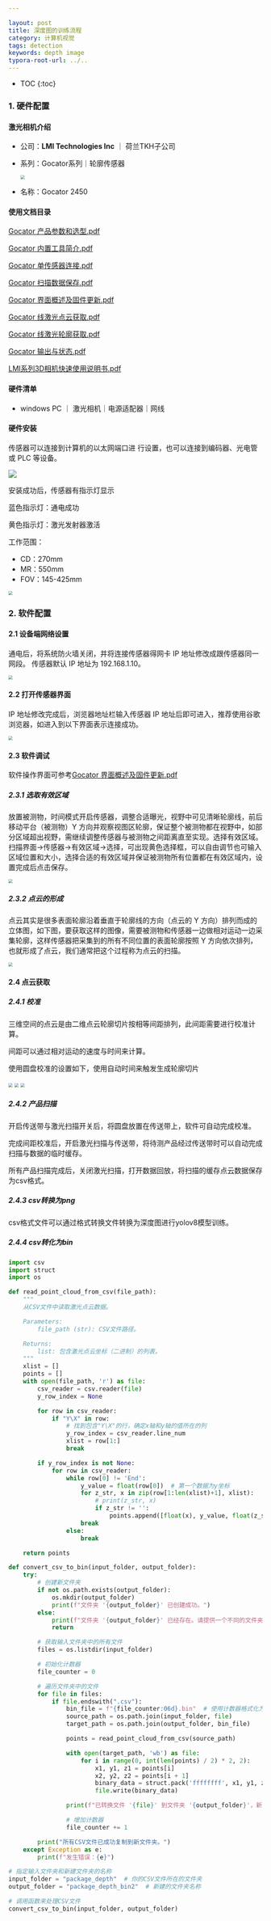 ```yaml
---

layout: post
title: 深度图的训练流程
category: 计算机视觉
tags: detection
keywords: depth image
typora-root-url: ../..
---
```


* TOC
{:toc}


### 1. 硬件配置

#### 激光相机介绍

+ 公司：**LMI Technologies Inc** ｜ 荷兰TKH子公司

+ 系列：Gocator系列｜轮廓传感器

  <img src="/public/upload/camera/c1.png" style="zoom:50%;" />

+ 名称：Gocator 2450

#### 使用文档目录

[Gocator 产品参数和选型.pdf](https://github.com/zhangxingAI/zhangxingAI.github.io/blob/main/public/upload/obtain_point_cloud/Gocator%20%E4%BA%A7%E5%93%81%E5%8F%82%E6%95%B0%E5%92%8C%E9%80%89%E5%9E%8B.pdf)

[Gocator 内置工具简介.pdf](https://github.com/zhangxingAI/zhangxingAI.github.io/blob/main/public/upload/obtain_point_cloud/Gocator%20%E5%86%85%E7%BD%AE%E5%B7%A5%E5%85%B7%E7%AE%80%E4%BB%8B.pdf)

[Gocator 单传感器连接.pdf](https://github.com/zhangxingAI/zhangxingAI.github.io/blob/main/public/upload/obtain_point_cloud/Gocator%20%E5%8D%95%E4%BC%A0%E6%84%9F%E5%99%A8%E8%BF%9E%E6%8E%A5.pdf)

[Gocator 扫描数据保存.pdf](https://github.com/zhangxingAI/zhangxingAI.github.io/blob/main/public/upload/obtain_point_cloud/Gocator%20%E6%89%AB%E6%8F%8F%E6%95%B0%E6%8D%AE%E4%BF%9D%E5%AD%98.pdf)

[Gocator 界面概述及固件更新.pdf](https://github.com/zhangxingAI/zhangxingAI.github.io/blob/main/public/upload/obtain_point_cloud/Gocator%20%E7%95%8C%E9%9D%A2%E6%A6%82%E8%BF%B0%E5%8F%8A%E5%9B%BA%E4%BB%B6%E6%9B%B4%E6%96%B0.pdf)

[Gocator 线激光点云获取.pdf](https://github.com/zhangxingAI/zhangxingAI.github.io/blob/main/public/upload/obtain_point_cloud/Gocator%20%E7%BA%BF%E6%BF%80%E5%85%89%E7%82%B9%E4%BA%91%E8%8E%B7%E5%8F%96.pdf)

[Gocator 线激光轮廓获取.pdf](https://github.com/zhangxingAI/zhangxingAI.github.io/blob/main/public/upload/obtain_point_cloud/Gocator%20%E7%BA%BF%E6%BF%80%E5%85%89%E8%BD%AE%E5%BB%93%E8%8E%B7%E5%8F%96.pdf	)

[Gocator 输出与状态.pdf](https://github.com/zhangxingAI/zhangxingAI.github.io/blob/main/public/upload/obtain_point_cloud/Gocator%20%E8%BE%93%E5%87%BA%E4%B8%8E%E7%8A%B6%E6%80%81.pdf)

[LMI系列3D相机快速使用说明书.pdf](https://github.com/zhangxingAI/zhangxingAI.github.io/blob/main/public/upload/obtain_point_cloud/Gocator%20%E4%BA%A7%E5%93%81%E5%8F%82%E6%95%B0%E5%92%8C%E9%80%89%E5%9E%8B.pdf)

#### 硬件清单

+ windows PC ｜ 激光相机｜电源适配器｜网线

#### 硬件安装

传感器可以连接到计算机的以太网端口进 行设置，也可以连接到编码器、光电管或 PLC 等设备。

![](/public/upload/obtain_point_cloud/1.png)

安装成功后，传感器有指示灯显示

蓝色指示灯：通电成功

黄色指示灯：激光发射器激活

工作范围：

+ CD：270mm
+ MR：550mm
+ FOV：145-425mm

<img src="/public/upload/obtain_point_cloud/2.png" style="zoom:50%;" />

### 2. 软件配置

#### 2.1 设备端网络设置

通电后，将系统防火墙关闭，并将连接传感器得网卡 IP 地址修改成跟传感器同一网段。 传感器默认 IP 地址为 192.168.1.10。

<img src="/public/upload/obtain_point_cloud/3.png" style="zoom:50%;" />

#### 2.2 打开传感器界面

IP 地址修改完成后，浏览器地址栏输入传感器 IP 地址后即可进入，推荐使用谷歌浏览器，如进入到以下界面表示连接成功。

<img src="/public/upload/obtain_point_cloud/4.png" style="zoom:50%;" />

#### 2.3 软件调试

软件操作界面可参考[Gocator 界面概述及固件更新.pdf](https://github.com/zhangxingAI/zhangxingAI.github.io/blob/main/public/upload/obtain_point_cloud/Gocator%20%E7%95%8C%E9%9D%A2%E6%A6%82%E8%BF%B0%E5%8F%8A%E5%9B%BA%E4%BB%B6%E6%9B%B4%E6%96%B0.pdf)

##### 2.3.1 选取有效区域

放置被测物，时间模式开启传感器，调整合适曝光，视野中可见清晰轮廓线，前后移动平台（被测物）Y 方向并观察视图区轮廓，保证整个被测物都在视野中，如部分区域超出视野，需继续调整传感器与被测物之间距离直至实现。选择有效区域。 扫描界面→传感器→有效区域→选择，可出现黄色选择框，可以自由调节也可输入区域位置和大小，选择合适的有效区域并保证被测物所有位置都在有效区域内，设置完成后点击保存。

<img src="/public/upload/obtain_point_cloud/6.png" style="zoom:50%;" />

##### 2.3.2 点云的形成

点云其实是很多表面轮廓沿着垂直于轮廓线的方向（点云的 Y 方向）排列而成的立体图，如下图，要获取这样的图像，需要被测物和传感器一边做相对运动一边采集轮廓，这样传感器把采集到的所有不同位置的表面轮廓按照 Y 方向依次排列，也就形成了点云，我们通常把这个过程称为点云的扫描。

<img src="/public/upload/obtain_point_cloud/5.png" style="zoom:50%;" />

#### 2.4 点云获取

##### 2.4.1 校准

三维空间的点云是由二维点云轮廓切片按相等间距排列，此间距需要进行校准计算。

间距可以通过相对运动的速度与时间来计算。

使用圆盘校准的设置如下，使用自动时间来触发生成轮廓切片



<img src="/public/upload/obtain_point_cloud/7.png" style="zoom:50%;" />

<img src="/public/upload/obtain_point_cloud/8.png" style="zoom:50%;" />

<img src="/public/upload/obtain_point_cloud/9.png" style="zoom:50%;" />

##### 2.4.2 产品扫描

开启传送带与激光扫描开关后，将圆盘放置在传送带上，软件可自动完成校准。

完成间距校准后，开启激光扫描与传送带，将待测产品经过传送带时可以自动完成扫描与数据的临时缓存。

所有产品扫描完成后，关闭激光扫描，打开数据回放，将扫描的缓存点云数据保存为csv格式。

#####  2.4.3 csv转换为png

csv格式文件可以通过格式转换文件转换为深度图进行yolov8模型训练。

##### 2.4.4 csv转化为bin

```python
import csv
import struct
import os

def read_point_cloud_from_csv(file_path):
    """
    从CSV文件中读取激光点云数据。

    Parameters:
        file_path (str): CSV文件路径。

    Returns:
        list: 包含激光点云坐标（二进制）的列表。
    """
    xlist = []
    points = []
    with open(file_path, 'r') as file:
        csv_reader = csv.reader(file)
        y_row_index = None

        for row in csv_reader:
            if "Y\X" in row:
                # 找到包含"Y\X"的行，确定x轴和y轴的值所在的列
                y_row_index = csv_reader.line_num
                xlist = row[1:]
                break

        if y_row_index is not None:
            for row in csv_reader:
                while row[0] != 'End':
                    y_value = float(row[0])  # 第一个数据为y坐标
                    for z_str, x in zip(row[1:len(xlist)+1], xlist):
                        # print(z_str, x)
                        if z_str != '':
                            points.append([float(x), y_value, float(z_str)])
                    break
                else:
                    break

    return points

def convert_csv_to_bin(input_folder, output_folder):
    try:
        # 创建新文件夹
        if not os.path.exists(output_folder):
            os.mkdir(output_folder)
            print(f"文件夹 '{output_folder}' 已创建成功。")
        else:
            print(f"文件夹 '{output_folder}' 已经存在。请提供一个不同的文件夹名称。")
            return

        # 获取输入文件夹中的所有文件
        files = os.listdir(input_folder)

        # 初始化计数器
        file_counter = 0

        # 遍历文件夹中的文件
        for file in files:
            if file.endswith(".csv"):
                bin_file = f"{file_counter:06d}.bin"  # 使用计数器格式化为6位数的字符串
                source_path = os.path.join(input_folder, file)
                target_path = os.path.join(output_folder, bin_file)

                points = read_point_cloud_from_csv(source_path)

                with open(target_path, 'wb') as file:
                    for i in range(0, int(len(points) / 2) * 2, 2):
                        x1, y1, z1 = points[i]
                        x2, y2, z2 = points[i + 1]
                        binary_data = struct.pack('ffffffff', x1, y1, z1, 1.0, x2, y2, z2, 1.0)
                        file.write(binary_data)

                print(f"已转换文件 '{file}' 到文件夹 '{output_folder}'，新文件名为 '{bin_file}'。")

                # 增加计数器
                file_counter += 1

        print("所有CSV文件已成功复制到新文件夹。")
    except Exception as e:
        print(f"发生错误：{e}")

# 指定输入文件夹和新建文件夹的名称
input_folder = "package_depth"  # 你的CSV文件所在的文件夹
output_folder = "package_depth_bin2"  # 新建的文件夹名称

# 调用函数来处理CSV文件
convert_csv_to_bin(input_folder, output_folder)
```

